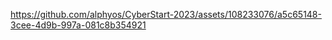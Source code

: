

https://github.com/alphyos/CyberStart-2023/assets/108233076/a5c65148-3cee-4d9b-997a-081c8b354921

